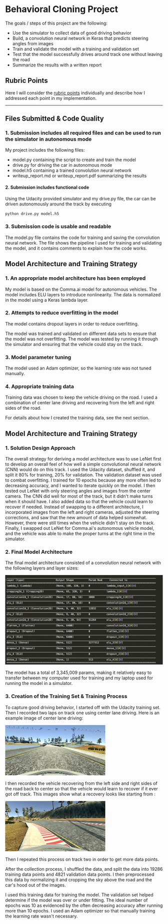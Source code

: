 # Behavioral Cloning Project

The goals / steps of this project are the following:
* Use the simulator to collect data of good driving behavior
* Build, a convolution neural network in Keras that predicts steering angles from images
* Train and validate the model with a training and validation set
* Test that the model successfully drives around track one without leaving the road
* Summarize the results with a written report


[//]: # (Image References)

[image1]: ./examples/center_2017_08_22_09_21_51_373.jpg "Center Lane"
[image2]: ./examples/center_2017_08_23_08_29_01_357.jpg "Recovering"
[image3]: ./examples/sdc_arch.png "Architecture"

## Rubric Points
Here I will consider the [rubric points](https://review.udacity.com/#!/rubrics/432/view) individually and describe how I addressed each point in my implementation.  

---
## Files Submitted & Code Quality

### 1. Submission includes all required files and can be used to run the simulator in autonomous mode

My project includes the following files:
* model.py containing the script to create and train the model
* drive.py for driving the car in autonomous mode
* model.h5 containing a trained convolution neural network 
* writeup_report.md or writeup_report.pdf summarizing the results

#### 2. Submission includes functional code
Using the Udacity provided simulator and my drive.py file, the car can be driven autonomously around the track by executing 
```sh
python drive.py model.h5
```

### 3. Submission code is usable and readable

The model.py file contains the code for training and saving the convolution neural network. The file shows the pipeline I used for training and validating the model, and it contains comments to explain how the code works.

## Model Architecture and Training Strategy

### 1. An appropriate model architecture has been employed

My model is based on the Comma.ai model for autonomous vehicles. The model includes ELU layers to introduce nonlinearity. The data is normalized in the model using a Keras lambda layer.

### 2. Attempts to reduce overfitting in the model

The model contains dropout layers in order to reduce overfitting. 

The model was trained and validated on different data sets to ensure that the model was not overfitting. The model was tested by running it through the simulator and ensuring that the vehicle could stay on the track.

### 3. Model parameter tuning

The model used an Adam optimizer, so the learning rate was not tuned manually.

### 4. Appropriate training data

Training data was chosen to keep the vehicle driving on the road. I used a combination of center lane driving and recovering from the left and right sides of the road.

For details about how I created the training data, see the next section. 

## Model Architecture and Training Strategy

### 1. Solution Design Approach

The overall strategy for deriving a model architecture was to use LeNet first to develop an overall feel of how well a simple convolutional neural network (CNN) would do on this track. I used the Udacity dataset, shuffled it, and split it 80% for training, 20% for validation. The validation dataset was used to combat overfitting. I trained for 10 epochs because any more often led to decreasing accuracy, and I wanted to iterate quickly on the model. I then tested out LeNet with only steering angles and images from the center camera. The CNN did well for most of the track, but it didn't make turns when it should have. I also added data so that the vehicle could learn to recover if needed. Instead of swapping to a different architecture, I incorporated images from the left and right cameras, adjusted the steering corrections, and saw that the new amount of data helped somewhat. However, there were still times when the vehicle didn't stay on the track. Finally, I swapped out LeNet for Comma.ai's autonomous vehicle model, and the vehicle was able to make the proper turns at the right time in the simulator.

### 2. Final Model Architecture

The final model architecture consisted of a convolution neural network with the following layers and layer sizes:

![Architecture][image3]

The model has a total of 3,345,009 params, making it relatively easy to transfer between my computer used for training and my laptop used for running the model in a simulator.


### 3. Creation of the Training Set & Training Process

To capture good driving behavior, I started off with the Udacity training set. Then I recorded two laps on track one using center lane driving. Here is an example image of center lane driving:

![Center Lane Driving][image1]

I then recorded the vehicle recovering from the left side and right sides of the road back to center so that the vehicle would learn to recover if it ever got off track. This images show what a recovery looks like starting from :

![alt text][image2]

Then I repeated this process on track two in order to get more data points.

After the collection process, I shuffled the data, and split the data into 19286 training data points and 4821 validation data points. I then preprocessed this data by normalizing it and cropping the sky above the road and the car's hood out of the images.

I used this training data for training the model. The validation set helped determine if the model was over or under fitting. The ideal number of epochs was 10 as evidenced by the often decreasing accuracy after running more than 10 epochs.  I used an Adam optimizer so that manually training the learning rate wasn't necessary.
